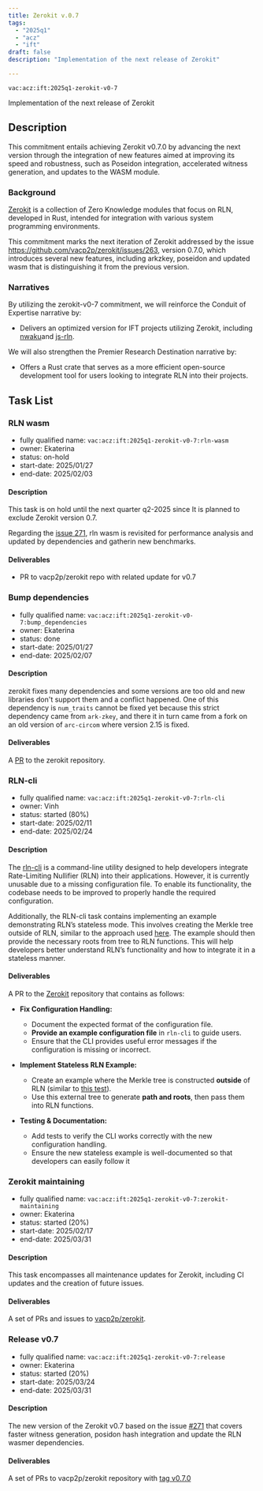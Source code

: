 ```yaml
---
title: Zerokit v.0.7
tags:
  - "2025q1"
  - "acz"
  - "ift"
draft: false
description: "Implementation of the next release of Zerokit"

---
```


`vac:acz:ift:2025q1-zerokit-v0-7`

Implementation of the next release of Zerokit 
## Description

This commitment entails achieving Zerokit v0.7.0 by advancing the next version 
through the integration of new features aimed at improving its speed and robustness, 
such as Poseidon integration, accelerated witness generation, and updates to the WASM module.

### Background

[Zerokit](https://github.com/vacp2p/zerokit) is a collection of Zero Knowledge modules that focus on RLN, 
developed in Rust, intended for integration with various system programming environments.

This commitment marks the next iteration of Zerokit addressed by the issue https://github.com/vacp2p/zerokit/issues/263, 
version 0.7.0, which introduces several new features, including arkzkey, poseidon and updated wasm that is 
distinguishing it from the previous version.

### Narratives

By utilizing the zerokit-v0-7 commitment, we will reinforce the Conduit of Expertise narrative by:
* Delivers an optimized version for IFT projects utilizing Zerokit, 
including [nwaku](https://github.com/waku-org/nwaku)and [js-rln](https://github.com/waku-org/js-rln).

We will also strengthen the Premier Research Destination narrative by:
* Offers a Rust crate that serves as a more efficient open-source development tool 
for users looking to integrate RLN into their projects. 

## Task List

### RLN wasm

* fully qualified name: `vac:acz:ift:2025q1-zerokit-v0-7:rln-wasm`
* owner: Ekaterina
* status: on-hold
* start-date: 2025/01/27
* end-date: 2025/02/03

#### Description

This task is on hold until the next quarter q2-2025 since It is planned to exclude Zerokit version 0.7. 

Regarding the [issue 271](https://github.com/vacp2p/zerokit/issues/271), 
rln wasm is revisited for performance analysis and updated by dependencies and gatherin new benchmarks.

#### Deliverables

* PR to vacp2p/zerokit repo with related update for v0.7

### Bump dependencies

* fully qualified name:  `vac:acz:ift:2025q1-zerokit-v0-7:bump_dependencies`
* owner: Ekaterina
* status: done
* start-date: 2025/01/27
* end-date: 2025/02/07

 #### Description

zerokit fixes many dependencies and some versions are too old 
and new libraries don't support them and a conflict happened. 
One of this dependency is  `num_traits` cannot be fixed yet 
because this strict dependency came from `ark-zkey`, 
and there it in turn came from a fork on an old version of `arc-circom` where version 2.15 is fixed.

#### Deliverables 

A [PR](https://github.com/vacp2p/zerokit/pull/276) to the zerokit repository. 

### RLN-cli

* fully qualified name:  `vac:acz:ift:2025q1-zerokit-v0-7:rln-cli`
* owner: Vinh
* status: started (80%)
* start-date: 2025/02/11
* end-date: 2025/02/24

 #### Description

The [rln-cli](https://github.com/vacp2p/zerokit/tree/master/rln-cli) is a command-line utility 
designed to help developers integrate Rate-Limiting Nullifier (RLN) into their applications. 
However, it is currently unusable due to a missing configuration file. 
To enable its functionality, the codebase needs to be improved to properly handle the required configuration.

Additionally, the RLN-cli task contains implementing an example demonstrating RLN’s stateless mode. 
This involves creating the Merkle tree outside of RLN, 
similar to the approach used [here](https://github.com/vacp2p/zerokit/blob/8a3e33be418ca6f66fa041c3fda475e24bb82268/rln/src/public_api_tests.rs#L993). 
The example should then provide the necessary roots from tree to RLN functions. 
This will help developers better understand RLN’s functionality and how to integrate it in a stateless manner.

#### Deliverables 

A PR to the [Zerokit]((https://github.com/vacp2p/zerokit)) repository that contains as follows:
- **Fix Configuration Handling:**  
  - Document the expected format of the configuration file.  
  - **Provide an example configuration file** in `rln-cli` to guide users.  
  - Ensure that the CLI provides useful error messages if the configuration is missing or incorrect.  

- **Implement Stateless RLN Example:**  
  - Create an example where the Merkle tree is constructed **outside** of RLN (similar to [this test](https://github.com/vacp2p/zerokit/blob/8a3e33be418ca6f66fa041c3fda475e24bb82268/rln/src/public_api_tests.rs#L993)).  
  - Use this external tree to generate **path and roots**, then pass them into RLN functions.  

- **Testing & Documentation:**  
  - Add tests to verify the CLI works correctly with the new configuration handling.  
  - Ensure the new stateless example is well-documented so that developers can easily follow it

### Zerokit maintaining

* fully qualified name: `vac:acz:ift:2025q1-zerokit-v0-7:zerokit-maintaining`
* owner: Ekaterina
* status: started (20%)
* start-date: 2025/02/17
* end-date: 2025/03/31

#### Description

This task encompasses all maintenance updates for Zerokit, including CI updates and the creation of future issues.

#### Deliverables
A set of PRs and issues to [vacp2p/zerokit](https://github.com/vacp2p/zerokit/). 

### Release v0.7

* fully qualified name: `vac:acz:ift:2025q1-zerokit-v0-7:release`
* owner: Ekaterina
* status: started (20%)
* start-date: 2025/03/24
* end-date: 2025/03/31

#### Description

The new version of the Zerokit v0.7 based on the issue [#271](https://github.com/vacp2p/zerokit/issues/271)
that covers faster witness generation, posidon hash integration and update the RLN wasmer dependencies. 

#### Deliverables
A set of PRs to vacp2p/zerokit repository with [tag v0.7.0](https://github.com/vacp2p/zerokit/releases/tag/v0.7.0)

